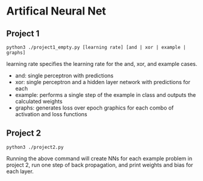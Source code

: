 # Artifical Neural Net


## Project 1

`python3 ./project1_empty.py [learning rate] [and | xor | example | graphs]`

learning rate specifies the learning rate for the and, xor, and example cases.

- and: single perceptron with predictions
- xor: single perceptron and a hidden layer network with predictions for each
- example: performs a single step of the example in class and outputs the calculated weights
- graphs: generates loss over epoch graphics for each combo of activation and loss functions

## Project 2 

`python3 ./project2.py`

Running the above command will create NNs for each example problem in project 2, run one step of back propagation, and print weights and bias for each layer.